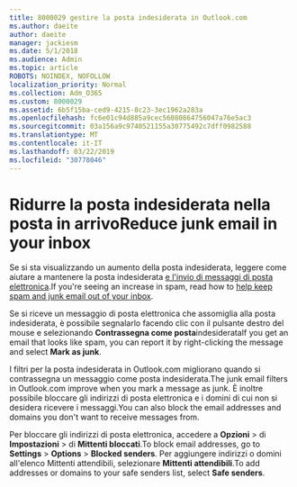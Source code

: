 ```yaml
---
title: 8000029 gestire la posta indesiderata in Outlook.com
ms.author: daeite
author: daeite
manager: jackiesm
ms.date: 5/1/2018
ms.audience: Admin
ms.topic: article
ROBOTS: NOINDEX, NOFOLLOW
localization_priority: Normal
ms.collection: Adm_O365
ms.custom: 8000029
ms.assetid: 6b5f15ba-ced9-4215-8c23-3ec1962a283a
ms.openlocfilehash: fc6e01c94d885a9cec56080864756047a76e5ac3
ms.sourcegitcommit: 03a156a9c9740521155a30775492c7dff0982588
ms.translationtype: MT
ms.contentlocale: it-IT
ms.lasthandoff: 03/22/2019
ms.locfileid: "30778046"
---
```

# <a name="reduce-junk-email-in-your-inbox"></a><span data-ttu-id="45900-102">Ridurre la posta indesiderata nella posta in arrivo</span><span class="sxs-lookup"><span data-stu-id="45900-102">Reduce junk email in your inbox</span></span>

<span data-ttu-id="45900-103">Se si sta visualizzando un aumento della posta indesiderata, leggere come aiutare a mantenere la posta indesiderata [e l'invio di messaggi di posta elettronica](https://go.microsoft.com/fwlink/p/?linkid=873140).</span><span class="sxs-lookup"><span data-stu-id="45900-103">If you're seeing an increase in spam, read how to [help keep spam and junk email out of your inbox](https://go.microsoft.com/fwlink/p/?linkid=873140).</span></span>
  
<span data-ttu-id="45900-104">Se si riceve un messaggio di posta elettronica che assomiglia alla posta indesiderata, è possibile segnalarlo facendo clic con il pulsante destro del mouse e selezionando **Contrassegna come posta**indesiderata</span><span class="sxs-lookup"><span data-stu-id="45900-104">If you get an email that looks like spam, you can report it by right-clicking the message and select **Mark as junk**.</span></span> 
  
<span data-ttu-id="45900-105">I filtri per la posta indesiderata in Outlook.com migliorano quando si contrassegna un messaggio come posta indesiderata.</span><span class="sxs-lookup"><span data-stu-id="45900-105">The junk email filters in Outlook.com improve when you mark a message as junk.</span></span> <span data-ttu-id="45900-106">È inoltre possibile bloccare gli indirizzi di posta elettronica e i domini di cui non si desidera ricevere i messaggi.</span><span class="sxs-lookup"><span data-stu-id="45900-106">You can also block the email addresses and domains you don't want to receive messages from.</span></span>
  
<span data-ttu-id="45900-107">Per bloccare gli indirizzi di posta elettronica, accedere a **Opzioni** \> di **Impostazioni** \> di **Mittenti bloccati**.</span><span class="sxs-lookup"><span data-stu-id="45900-107">To block email addresses, go to **Settings** \> **Options** \> **Blocked senders**.</span></span> <span data-ttu-id="45900-108">Per aggiungere indirizzi o domini all'elenco Mittenti attendibili, selezionare **Mittenti attendibili**.</span><span class="sxs-lookup"><span data-stu-id="45900-108">To add addresses or domains to your safe senders list, select **Safe senders**.</span></span> 
  

